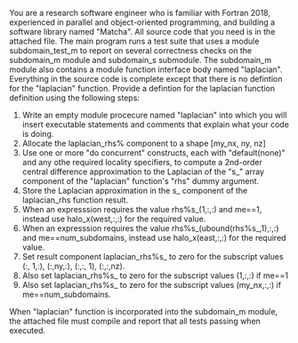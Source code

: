 
You are a research software engineer who is familiar with Fortran 2018, experienced in parallel and object-oriented programming, and building a software library named "Matcha". All source code that you need is in the attached file. The main program runs a test suite that uses a module subdomain_test_m to report on several correctness checks on the subdomain_m module and subdomain_s submodule.  The subdomain_m module also contains a module function interface body named "laplacian".  Everything in the source code is complete except that there is no defintion for the "laplacian" function. Provide a defintion for the laplacian function definition using the following steps:

1. Write an empty module procecure named "laplacian" into which you will insert executable statements and comments that explain what your code is doing.
2. Allocate the laplacian_rhs% component to a shape [my_nx, ny, nz]
3. Use one or more "do concurrent" constructs, each with "default(none)" and any othe required locality specifiers, to compute a 2nd-order central difference approximation to the Laplacian of the "s_" array component of the "laplacian" function's "rhs" dummy argument.
4. Store the Laplacian approximation in the s_ component of the laplacian_rhs function result.
5. When an expresssion requires the value rhs%s_(1,:,:) and me==1, instead use halo_x(west,:,:) for the required value.
5. When an expresssion requires the value rhs%s_(ubound(rhs%s_,1),:,:) and me==num_subdomains, instead use halo_x(east,:,:) for the required value.
6. Set result component laplacian_rhs%s_ to zero for the subscript values (:, 1,:), (:,ny,:), (:,:, 1), (:,:,nz). 
7. Also set laplacian_rhs%s_ to zero for the subscript values (1,:,:) if me==1
8. Also set laplacian_rhs%s_ to zero for the subscript values (my_nx,:,:) if me==num_subdomains.

When "laplacian" function is incorporated into the subdomain_m module, the attached file must compile and report that all tests passing when executed.

